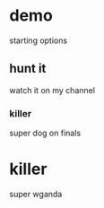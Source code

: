 # demo
 starting options
## hunt it
watch it on my channel
### killer
super dog on finals
# killer
super wganda
